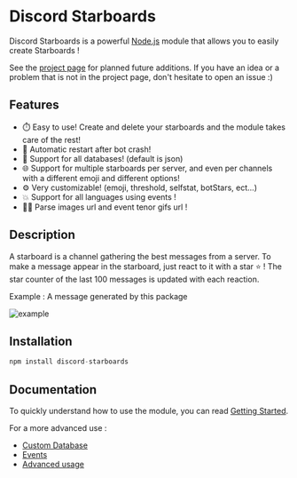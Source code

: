 # Discord Starboards

Discord Starboards is a powerful [Node.js](https://nodejs.org) module that allows you to easily create Starboards !

See the [project page](https://github.com/SimonLeclere/discord-starboards/projects/1) for planned future additions. If you have an idea or a problem that is not in the project page, don't hesitate to open an issue :)

## Features

- ⏱️ Easy to use! Create and delete your starboards and the module takes care of the rest!
- 🔄 Automatic restart after bot crash!
- 📁 Support for all databases! (default is json)
- 🌐 Support for multiple starboards per server, and even per channels with a different emoji and different options!
- ⚙️ Very customizable! (emoji, threshold, selfstat, botStars, ect...)
- 💥 Support for all languages using events !
- 💪🏻 Parse images url and event tenor gifs url !

## Description

A starboard is a channel gathering the best messages from a server.
To make a message appear in the starboard, just react to it with a star ⭐ !
The star counter of the last 100 messages is updated with each reaction.

Example : A message generated by this package

![example](docs/assets/exampleMsg.png)

## Installation

```js
npm install discord-starboards
```

## Documentation

To quickly understand how to use the module, you can read [Getting Started](/docs/gettingStarted.md).

For a more advanced use :

- [Custom Database](/docs/customDatabase.md)
- [Events](/docs/events.md)
- [Advanced usage](/docs/advanced.md)
